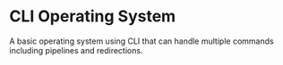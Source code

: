 # CLI Operating System
A basic operating system using CLI that can handle multiple commands including pipelines and redirections. 
